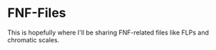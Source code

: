 # FNF-Files
 This is hopefully where I'll be sharing FNF-related files like FLPs and chromatic scales.
